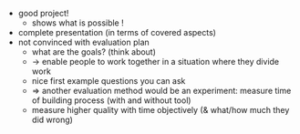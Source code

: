 * good project!
  * shows what is possible !
* complete presentation (in terms of covered aspects)
* not convinced with evaluation plan
  * what are the goals? (think about)
  * -> enable people to work together in a situation where they divide work
  * nice first example questions you can ask
  * => another evaluation method would be an experiment: measure time of building process (with and without tool)
  * measure higher quality with time objectively (& what/how much they did wrong)